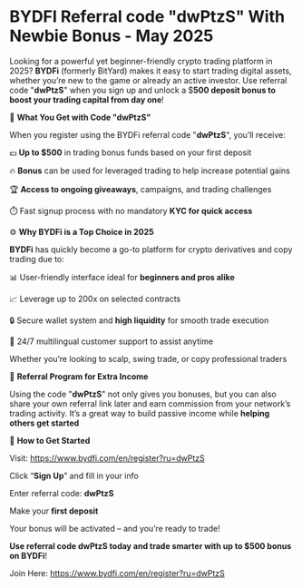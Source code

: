 #  BYDFI Referral code "dwPtzS" With Newbie Bonus - May 2025


Looking for a powerful yet beginner-friendly crypto trading platform in 2025? **BYDFi** (formerly BitYard) makes it easy to start trading digital assets, whether you’re new to the game or already an active investor. Use referral code "**dwPtzS**" when you sign up and unlock a $**500 deposit bonus to boost your trading capital from day one**!

🎁 **What You Get with Code "dwPtzS"**

When you register using the BYDFi referral code "**dwPtzS**", you’ll receive:

💵 **Up to $500** in trading bonus funds based on your first deposit

🔥 **Bonus** can be used for leveraged trading to help increase potential gains

🏆 **Access to ongoing giveaways**, campaigns, and trading challenges

⏱️ Fast signup process with no mandatory **KYC for quick access**

⚙️ **Why BYDFi is a Top Choice in 2025**

**BYDFi** has quickly become a go-to platform for crypto derivatives and copy trading due to:

📊 User-friendly interface ideal for **beginners and pros alike**

📈 Leverage up to 200x on selected contracts

🔒 Secure wallet system and **high liquidity** for smooth trade execution

💬 24/7 multilingual customer support to assist anytime

Whether you’re looking to scalp, swing trade, or copy professional traders

💸 **Referral Program for Extra Income**

Using the code "**dwPtzS**" not only gives you bonuses, but you can also share your own referral link later and earn commission from your network’s trading activity. It’s a great way to build passive income while **helping others get started**

📝 **How to Get Started**

Visit: https://www.bydfi.com/en/register?ru=dwPtzS

Click “**Sign Up**” and fill in your info

Enter referral code: **dwPtzS**

Make your **first deposit**

Your bonus will be activated – and you’re ready to trade!

**Use referral code dwPtzS today and trade smarter with up to $500 bonus on BYDFi**!

Join Here: https://www.bydfi.com/en/register?ru=dwPtzS
